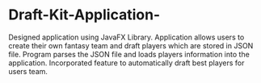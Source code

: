 # Draft-Kit-Application-

Designed application using JavaFX Library. Application allows users to create their own fantasy team and draft players which are stored in JSON file. Program parses the JSON file and loads players information into the application. 
Incorporated feature to automatically draft best players for users team.
